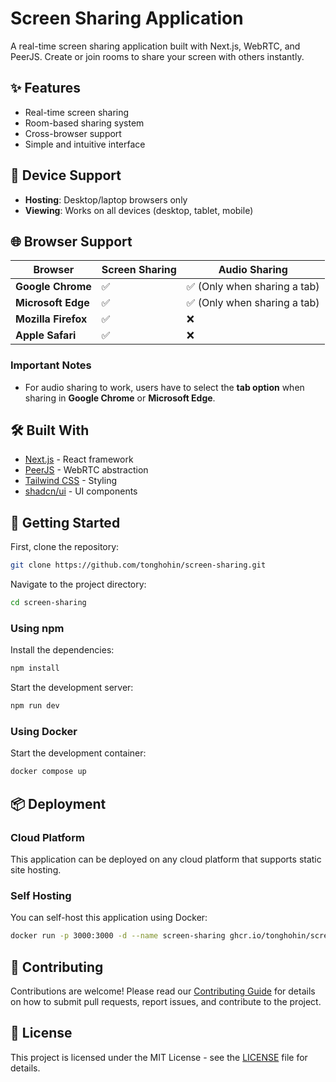 # Screen Sharing Application

A real-time screen sharing application built with Next.js, WebRTC, and PeerJS. Create or join rooms to share your screen with others instantly.

## ✨ Features

- Real-time screen sharing
- Room-based sharing system
- Cross-browser support
- Simple and intuitive interface

## 📱 Device Support

- **Hosting**: Desktop/laptop browsers only
- **Viewing**: Works on all devices (desktop, tablet, mobile)

## 🌐 Browser Support

| Browser             | Screen Sharing | Audio Sharing                |
| ------------------- | -------------- | ---------------------------- |
| **Google Chrome**   | ✅             | ✅ (Only when sharing a tab) |
| **Microsoft Edge**  | ✅             | ✅ (Only when sharing a tab) |
| **Mozilla Firefox** | ✅             | ❌                           |
| **Apple Safari**    | ✅             | ❌                           |

### Important Notes

- For audio sharing to work, users have to select the **tab option** when sharing in **Google Chrome** or **Microsoft Edge**.

## 🛠️ Built With

- [Next.js](https://nextjs.org/) - React framework
- [PeerJS](https://peerjs.com/) - WebRTC abstraction
- [Tailwind CSS](https://tailwindcss.com/) - Styling
- [shadcn/ui](https://ui.shadcn.com/) - UI components

## 🚀 Getting Started

First, clone the repository:

```bash
git clone https://github.com/tonghohin/screen-sharing.git
```

Navigate to the project directory:

```bash
cd screen-sharing
```

### Using npm

Install the dependencies:

```bash
npm install
```

Start the development server:

```bash
npm run dev
```

### Using Docker

Start the development container:

```bash
docker compose up
```

## 📦 Deployment

### Cloud Platform

This application can be deployed on any cloud platform that supports static site hosting.

### Self Hosting

You can self-host this application using Docker:

```bash
docker run -p 3000:3000 -d --name screen-sharing ghcr.io/tonghohin/screen-sharing
```

## 👥 Contributing

Contributions are welcome! Please read our [Contributing Guide](CONTRIBUTING.md) for details on how to submit pull requests, report issues, and contribute to the project.

## 📄 License

This project is licensed under the MIT License - see the [LICENSE](LICENSE) file for details.
